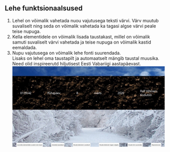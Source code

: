 ## **Lehe funktsionaalsused**
1. Lehel on võimalik vahetada nuou vajutusega teksti värvi. Värv muutub suvaliselt ning seda on võimalik vahetada ka tagasi algse värvi peale teise nupuga.
2. Kella elementidele on võimalik lisada taustakast, millel on võimalik samuti suvaliselt värvi vahetada ja teise nupuga on võimalik kastid eemaldada.
3. Nupu vajutusega on võimalik lehe fonti suurendada.<br/>
Lisaks on lehel oma taustapilt ja automaatselt mängib taustal muusika. Need olid inspireerutd hiljutisest Eesti Vabariigi aastapäevast.
![Pilt tehtud leheküljest](/kellvalmis.jpg)
